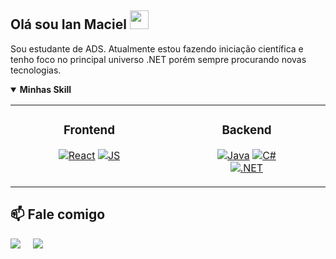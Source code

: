 
<h2>Olá sou Ian Maciel <img src="https://user-images.githubusercontent.com/42378118/110234147-e3259600-7f4e-11eb-95be-0c4047144dea.gif" width="30"></h2>

<p>Sou estudante de ADS. Atualmente estou fazendo iniciação científica e tenho foco no principal universo .NET porém sempre procurando novas tecnologias.</h3>



<details open>	
    <summary><b>Minhas Skill</b></summary>
  
<table><tr><td valign="top" width="1000em">

<div align="center">  
  
<h3>Frontend</h3>
  
[![React](https://img.shields.io/badge/-ReactJs-61DAFB?logo=react&logoColor=white&style=for-the-badge)](https://github.com/Char-Al)
[![JS](https://img.shields.io/badge/javascript-%23323330.svg?style=for-the-badge&logo=javascript&logoColor=%23F7DF1E)](https://github.com/Char-Al)
  

</div></td><td valign="top" width="50%">

 
<div align="center">  
<h3>Backend</h3> 
  
[![Java](https://img.shields.io/badge/java-%23ED8B00.svg?style=for-the-badge&logo=java&logoColor=white)](https://github.com/Char-Al)
[![C#](https://img.shields.io/badge/c%23-%23239120.svg?style=for-the-badge&logo=c-sharp&logoColor=white)](https://github.com/Char-Al)  
[![.NET](https://img.shields.io/badge/.NET-5C2D91?style=for-the-badge&logo=.net&logoColor=white)](https://github.com/Char-Al)  


</div></td></tr></table>  
</details>


<!--
<details open>	
  <summary><b> Github Stats</b></summary>

  <br />
  <img height="180em" src="https://github-readme-stats.vercel.app/api?username=ianmaciel7&show_icons=true&hide_border=true&&count_private=true&include_all_commits=true" />
  <img height="180em" src="https://github-readme-stats.vercel.app/api/top-langs/?username=ianmaciel7&exclude_repo=KNN-Image-Classification&show_icons=true&hide_border=true&layout=compact&langs_count=8"/>
</details>


<details open>	
  <summary><b>Github Streaks</b></summary>

  <br />
  <img height="180em" src="https://github-readme-streak-stats.herokuapp.com/?user=ianmaciel7&hide_border=true" />
</details>


-->



<h2>📫 Fale comigo</h2>
<p>
  <a target="_blank"href="https://www.linkedin.com/in/ian-maciel-de-carvalho-b788371b5/"><img src="https://img.shields.io/badge/linkedin-%230077B5.svg?&style=for-the-badge&logo=linkedin&logoColor=white" /></a>&nbsp;&nbsp;&nbsp;&nbsp;
  <a href="mailto:ianmaciel76@gmail.com?subject=Hello%20Ileri,%20From%20Github"><img src="https://img.shields.io/badge/gmail-%23D14836.svg?&style=for-the-badge&logo=gmail&logoColor=white" /></a>&nbsp;&nbsp;&nbsp;&nbsp;
</p>

